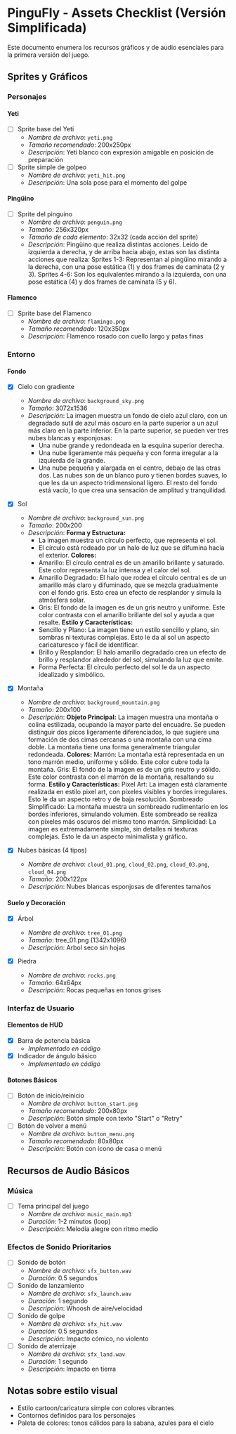 # PinguFly - Assets Checklist (Versión Simplificada)

Este documento enumera los recursos gráficos y de audio esenciales para la primera versión del juego.

## Sprites y Gráficos

### Personajes

#### Yeti
- [ ] Sprite base del Yeti
  - *Nombre de archivo*: `yeti.png`
  - *Tamaño recomendado*: 200x250px
  - *Descripción*: Yeti blanco con expresión amigable en posición de preparación
- [ ] Sprite simple de golpeo
  - *Nombre de archivo*: `yeti_hit.png`
  - *Descripción*: Una sola pose para el momento del golpe

#### Pingüino
- [ ] Sprite del pinguino
  - *Nombre de archivo*: `penguin.png`
  - *Tamaño*: 256x320px
  - *Tamaño de cada elemento*: 32x32 (cada acción del sprite)
  - *Descripción*: Pingüino que realiza distintas acciones. Leido de izquierda a derecha, y de arriba hacia abajo, estas son las distinta acciones que realiza:
  Sprites 1-3: Representan al pingüino mirando a la derecha, con una pose estática (1) y dos frames de caminata (2 y 3).
Sprites 4-6: Son los equivalentes mirando a la izquierda, con una pose estática (4) y dos frames de caminata (5 y 6).

#### Flamenco
- [ ] Sprite base del Flamenco
  - *Nombre de archivo*: `flamingo.png`
  - *Tamaño recomendado*: 120x350px
  - *Descripción*: Flamenco rosado con cuello largo y patas finas

### Entorno

#### Fondo
- [X] Cielo con gradiente
  - *Nombre de archivo*: `background_sky.png`
  - *Tamaño*: 3072x1536
  - *Descripción*:
    La imagen muestra un fondo de cielo azul claro, con un degradado sutil de azul más oscuro en la parte superior a un azul más claro en la parte inferior.
    En la parte superior, se pueden ver tres nubes blancas y esponjosas:
    - Una nube grande y redondeada en la esquina superior derecha.
    - Una nube ligeramente más pequeña y con forma irregular a la izquierda de la grande.
    - Una nube pequeña y alargada en el centro, debajo de las otras dos.
    Las nubes son de un blanco puro y tienen bordes suaves, lo que les da un aspecto tridimensional ligero.
    El resto del fondo está vacío, lo que crea una sensación de amplitud y tranquilidad.

- [X] Sol
  - *Nombre de archivo*: `background_sun.png`
  - *Tamaño*: 200x200
  - *Descripción*:
    **Forma y Estructura:**
    - La imagen muestra un círculo perfecto, que representa el sol.
    - El círculo está rodeado por un halo de luz que se difumina hacia el exterior.
    **Colores:**
    - Amarillo: El círculo central es de un amarillo brillante y saturado. Este color representa la luz intensa y el calor del sol.
    - Amarillo Degradado: El halo que rodea el círculo central es de un amarillo más claro y difuminado, que se mezcla gradualmente con el fondo gris. Esto crea un efecto de resplandor y simula la atmósfera solar.
    - Gris: El fondo de la imagen es de un gris neutro y uniforme. Este color contrasta con el amarillo brillante del sol y ayuda a que resalte.
    **Estilo y Características:**
    - Sencillo y Plano: La imagen tiene un estilo sencillo y plano, sin sombras ni texturas complejas. Esto le da al sol un aspecto caricaturesco y fácil de identificar.
    - Brillo y Resplandor: El halo amarillo degradado crea un efecto de brillo y resplandor alrededor del sol, simulando la luz que emite.
    - Forma Perfecta: El círculo perfecto del sol le da un aspecto idealizado y simbólico.

- [X] Montaña
  - *Nombre de archivo*: `background_mountain.png`
  - *Tamaño*: 200x100
  - *Descripción*:
    **Objeto Principal:**
    La imagen muestra una montaña o colina estilizada, ocupando la mayor parte del encuadre.
    Se pueden distinguir dos picos ligeramente diferenciados, lo que sugiere una formación de dos cimas cercanas o una montaña con una cima doble.
    La montaña tiene una forma generalmente triangular redondeada.
    **Colores:**
    Marrón: La montaña está representada en un tono marrón medio, uniforme y sólido. Este color cubre toda la montaña.
    Gris: El fondo de la imagen es de un gris neutro y sólido. Este color contrasta con el marrón de la montaña, resaltando su forma.
    **Estilo y Características:**
    Pixel Art: La imagen está claramente realizada en estilo pixel art, con píxeles visibles y bordes irregulares. Esto le da un aspecto retro y de baja resolución.
    Sombreado Simplificado: La montaña muestra un sombreado rudimentario en los bordes inferiores, simulando volumen. Este sombreado se realiza con píxeles más oscuros del mismo tono marrón.
    Simplicidad: La imagen es extremadamente simple, sin detalles ni texturas complejas. Esto le da un aspecto minimalista y gráfico.

- [X] Nubes básicas (4 tipos)
  - *Nombre de archivo*: `cloud_01.png`, `cloud_02.png`, `cloud_03.png`, `cloud_04.png`
  - *Tamaño*: 200x122px
  - *Descripción*: Nubes blancas esponjosas de diferentes tamaños

#### Suelo y Decoración
- [X] Árbol
  - *Nombre de archivo*: `tree_01.png`
  - *Tamaño*: tree_01.png (1342x1096)
  - *Descripción*: Arbol seco sin hojas

- [X] Piedra
  - *Nombre de archivo*: `rocks.png`
  - *Tamaño*: 64x64px
  - *Descripción*: Rocas pequeñas en tonos grises

### Interfaz de Usuario

#### Elementos de HUD
- [X] Barra de potencia básica
  - *Implementado en código*
- [X] Indicador de ángulo básico
  - *Implementado en código*

#### Botones Básicos
- [ ] Botón de inicio/reinicio
  - *Nombre de archivo*: `button_start.png`
  - *Tamaño recomendado*: 200x80px
  - *Descripción*: Botón simple con texto "Start" o "Retry"
- [ ] Botón de volver a menú
  - *Nombre de archivo*: `button_menu.png`
  - *Tamaño recomendado*: 80x80px
  - *Descripción*: Botón con icono de casa o menú

## Recursos de Audio Básicos

### Música
- [ ] Tema principal del juego
  - *Nombre de archivo*: `music_main.mp3`
  - *Duración*: 1-2 minutos (loop)
  - *Descripción*: Melodía alegre con ritmo medio

### Efectos de Sonido Prioritarios
- [ ] Sonido de botón
  - *Nombre de archivo*: `sfx_button.wav`
  - *Duración*: 0.5 segundos
- [ ] Sonido de lanzamiento
  - *Nombre de archivo*: `sfx_launch.wav`
  - *Duración*: 1 segundo
  - *Descripción*: Whoosh de aire/velocidad
- [ ] Sonido de golpe
  - *Nombre de archivo*: `sfx_hit.wav`
  - *Duración*: 0.5 segundos
  - *Descripción*: Impacto cómico, no violento
- [ ] Sonido de aterrizaje
  - *Nombre de archivo*: `sfx_land.wav`
  - *Duración*: 1 segundo
  - *Descripción*: Impacto en tierra

## Notas sobre estilo visual
- Estilo cartoon/caricatura simple con colores vibrantes
- Contornos definidos para los personajes
- Paleta de colores: tonos cálidos para la sabana, azules para el cielo
